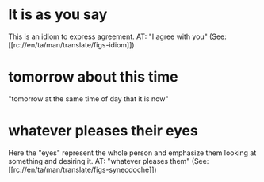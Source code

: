 # It is as you say

This is an idiom to express agreement. AT: "I agree with you" (See: [[rc://en/ta/man/translate/figs-idiom]])

# tomorrow about this time

"tomorrow at the same time of day that it is now"

# whatever pleases their eyes

Here the "eyes" represent the whole person and emphasize them looking at something and desiring it. AT: "whatever pleases them" (See: [[rc://en/ta/man/translate/figs-synecdoche]])